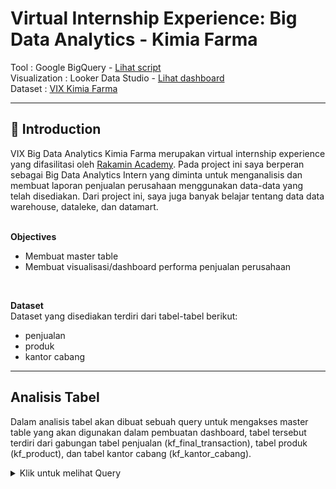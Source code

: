 # **Virtual Internship Experience: Big Data Analytics - Kimia Farma**
Tool : Google BigQuery - [Lihat script](https://github.com/mfadhlim/VIX-Kimia-Farma-Big-Data-Analytics/blob/main/master_table_query_code.sql) <br>
Visualization : Looker Data Studio - [Lihat dashboard](https://lookerstudio.google.com/reporting/91c8ebd9-97da-44a6-88d3-2da0968e9cbb) <br>
Dataset : [VIX Kimia Farma](https://www.rakamin.com/virtual-internship-experience/kimiafarma-big-data-analytics-virtual-internship-program)
<br>

---

## 📂 **Introduction**
VIX Big Data Analytics Kimia Farma merupakan virtual internship experience yang difasilitasi oleh [Rakamin Academy](https://www.rakamin.com/virtual-internship-experience/kimiafarma-big-data-analytics-virtual-internship-program). Pada project ini saya berperan sebagai Big Data Analytics Intern yang diminta untuk menganalisis dan membuat laporan penjualan perusahaan menggunakan data-data yang telah disediakan. Dari project ini, saya juga banyak belajar tentang data data warehouse, dataleke, dan datamart. <br>
<br>

**Objectives**
- Membuat master table
- Membuat visualisasi/dashboard performa penjualan perusahaan
<br>

**Dataset** <br>
Dataset yang disediakan terdiri dari tabel-tabel berikut:
- penjualan
- produk
- kantor cabang


---


##  **Analisis Tabel**
Dalam analisis tabel akan dibuat sebuah query untuk mengakses master table yang akan digunakan dalam pembuatan dashboard, tabel tersebut terdiri dari gabungan tabel penjualan (kf_final_transaction), tabel produk (kf_product), dan tabel kantor cabang (kf_kantor_cabang). <br>

<details>
  <summary> Klik untuk melihat Query </summary>
    <br>
    
```sql
WITH temp_table AS(
  SELECT
    transaction_id,
    price * (1-discount_percentage) AS nett_sales,
    CASE
      WHEN price * (1-discount_percentage) <= 50000 THEN 0.1
      WHEN price * (1-discount_percentage) <= 100000 THEN 0.15
      WHEN price * (1-discount_percentage) <= 300000 THEN 0.2
      WHEN price * (1-discount_percentage) <= 500000 THEN 0.25
      ELSE 0.3
    END AS persentase_gross_laba
  FROM KF_FInal_Task.kf_final_transaction
)
SELECT 
  ft.transaction_id,
  ft.date,
  ft.branch_id,
  kc.branch_name,
  kc.kota,
  kc.provinsi,
  kc.rating AS rating_cabang,
  ft.customer_name,
  ft.product_id,
  p.product_name,
  p.price AS actual_price,
  ft.discount_percentage,
  tt.persentase_gross_laba,
  tt.nett_sales,
  ROUND(tt.nett_sales * tt.persentase_gross_laba,1) AS nett_profit,
  ft.rating
FROM KF_FInal_Task.kf_final_transaction AS ft
JOIN KF_FInal_Task.kf_kantor_cabang AS kc
ON ft.branch_id = kc.branch_id
JOIN KF_FInal_Task.kf_product AS p
ON ft.product_id = p.product_id
JOIN temp_table as tt
ON ft.transaction_id = tt.transaction_id
ORDER BY 1 desc
```
<br>    


##  **Data Visualization**

[Lihat pada halaman Looker Data Studio](https://lookerstudio.google.com/reporting/91c8ebd9-97da-44a6-88d3-2da0968e9cbb).

<p align="center">
    <kbd> <img width="1000" alt="Kimia_Farma_page-0001" src="https://github.com/mfadhlim/VIX-Kimia-Farma-Big-Data-Analytics/blob/main/Dashboard.JPG"> </kbd> <br>
    Gambar 3 — Performmance Analytics Dashboard PT. Kimia Farma
</p>
<br>

---
